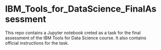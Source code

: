 # IBM_Tools_for_DataScience_FinalAssessment

This repo contains a Jupyter notebook creted as a task for the final assessment of the IBM Tools for Data Science course. It also contains official instructions for the task.
